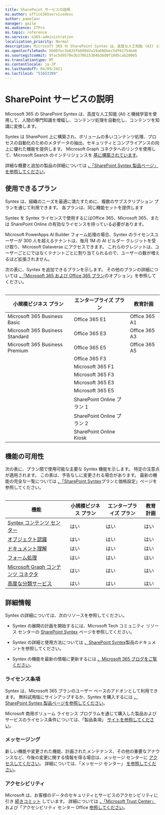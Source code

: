 ```yaml
---
title: SharePoint サービスの説明
ms.author: office365servicedesc
author: pamelaar
manager: gailw
ms.audience: ITPro
ms.topic: reference
ms.service: o365-administration
localization_priority: Normal
description: Microsoft 365 の SharePoint Syntex は、高度な人工知能 (AI) と機械学習を使用して、人間の専門知識を増幅し、コンテンツ処理を自動化し、コンテンツを知識に変換します。
ms.openlocfilehash: 5606fec3e825fbb09d2a19a686bec5df61754b46
ms.sourcegitcommit: 9fac5d9579e3b370b15384b36d0f1805cab20065
ms.translationtype: MT
ms.contentlocale: ja-JP
ms.lasthandoff: 04/09/2021
ms.locfileid: "51653399"
---
```

# <a name="sharepoint-syntex-service-description"></a>SharePoint サービスの説明 

Microsoft 365 の SharePoint Syntex は、高度な人工知能 (AI) と機械学習を使用して、人間の専門知識を増幅し、コンテンツ処理を自動化し、コンテンツを知識に変換します。

Syntex は SharePoint 上に構築され、ボリュームの多いコンテンツ処理、プロセスの自動化のためのメタデータの抽出、セキュリティとコンプライアンスの向上に優れた機能を提供します。 Microsoft Graph コネクタへのリンクを使用して、Microsoft Search のインテリジェンスを [基に構築されています](/microsoftsearch/connectors-overview)。

詳細な概要と追加の製品の詳細については [、「SharePoint Syntex 製品ページ」を参照してください](https://aka.ms/sharepointsyntex)。

## <a name="available-plans"></a>使用できるプラン

Syntex は、組織のニーズを最適に満たすために、複数のサブスクリプション プランを通じて利用できます。 各プランは、同じ機能セットを提供します

Syntex を Syntex ライセンスで使用するにはOffice 365、Microsoft 365、または SharePoint Online の有効なライセンスを持っている必要があります。

Microsoft PowerApps AI Builder フォーム処理の場合、Syntex のライセンスユーザーが 300 人を超えるテナントは、毎月 1M の AI ビルダー クレジットを受け取り、Microsoft Dataverse にアクセスできます。 これらのクレジットは、ユーザーごとにではなくテナントごとに割り当てられるので、ユーザーの数が増えるほど拡張されません。

次の表に、Syntex を追加できるプランを示します。 その他のプランの詳細については [、「Microsoft 365 および Office 365 プラン](../office-365-platform-service-description/office-365-plan-options.md)のオプション」を参照してください。<br><br>


| 小規模ビジネス プラン            | エンタープライズ プラン         | 教育計画     |
| ------------------------------- | ------------------------ | ------------------- |
| Microsoft 365 Business Basic    | Office 365 E1            | Office 365 A1       |
| Microsoft 365 Business Standard | Office 365 E3            | Office 365 A3       |
| Microsoft 365 Business Premium  | Office 365 E5            | Office 365 A5       |
|                                 | Office 365 F3            |                     |
|                                 | Microsoft 365 F1         |                     |
|                                 | Microsoft 365 F3         |                     |
|                                 | Microsoft 365 E3         |                     |
|                                 | Microsoft 365 E5         |                     |
|                                 | SharePoint Online プラン 1 |                     |
|                                 | SharePoint Online プラン 2 |                     |
|                                 | SharePoint Online Kiosk  |                     |

## <a name="feature-availability"></a>機能の可用性

次の表に、プラン間で使用可能な主要な Syntex 機能を示します。 特定の注意点が適用されます。 この表は、予告なしに変更される場合があります。 最新の機能の完全な一覧については [、「SharePoint Syntex](https://www.microsoft.com/microsoft-365/enterprise/sharepoint-syntex)プランと価格設定」ページを参照してください。<br><br>

| 機能 | 小規模ビジネス プラン | エンタープライズ プラン | 教育計画 |
|--|--|--|--|
| [Syntex コンテンツ センター](sharepoint-syntex-features.md#syntex-content-center) | はい | はい | はい |
| [オブジェクト認識](sharepoint-syntex-features.md#object-recognition) | はい | はい | はい |
| [ドキュメント理解](sharepoint-syntex-features.md#document-understanding) | はい | はい | はい |
| [フォーム処理](sharepoint-syntex-features.md#form-processing) | はい | はい | はい |
| [Microsoft Graph コンテンツ コネクタ](sharepoint-syntex-features.md#microsoft-graph-content-connectors) | はい | はい | はい |
| [高度な分類サービス](sharepoint-syntex-features.md#advanced-taxonomy-services) | はい | はい | はい |

## <a name="learn-more"></a>詳細情報

Syntex の詳細については、次のリソースを参照してください。

  - Syntex の展開の計画を開始するには、Microsoft Tech コミュニティ リソース センターの [SharePoint Syntex](https://resources.techcommunity.microsoft.com/sharepoint-syntex/) ページを参照してください。

  - Syntex の詳細と使用方法については [、SharePoint Syntex](/microsoft-365/contentunderstanding/)製品のドキュメントを参照してください。

  - Syntex の機能を最新の情報に更新するには [、Microsoft 365 ブログをご覧ください](https://go.microsoft.com/fwlink/?linkid=2084915)。

### <a name="licensing-terms"></a>ライセンス条項

Syntex は、Microsoft 365 プランのユーザー ベースのアドオンとして利用できます。 無料試用版にサインアップするか、Syntex を購入するには [、SharePoint Syntex 製品ページを参照してください](https://aka.ms/sharepointsyntex)。

Microsoft 商用ボリューム ライセンス プログラムを通じて購入した製品およびサービスのライセンス条件については、「製品条項」 [サイトを参照してください](https://www.microsoft.com/licensing/terms/)。

### <a name="messaging"></a>メッセージング 

新しい機能や変更された機能、計画されたメンテナンス、その他の重要なアナウンスなど、今後の変更に関する情報を得る場合は、メッセージ センターに [アクセスしてください](https://go.microsoft.com/fwlink/p/?linkid=2070717)。 詳細については、「メッセージ センター」 [を参照してください](/microsoft-365/admin/manage/message-center)。

### <a name="accessibility"></a>アクセシビリティ

Microsoft は、お客様のデータのセキュリティとサービスのアクセシビリティに引き [続きコミット](https://www.microsoft.com/trust-center/compliance/accessibility) しています。 詳細については [、「Microsoft Trust Center」](https://www.microsoft.com/trust-center) および「アクセシビリティ センター Office [参照してください](https://support.office.com/article/ecab0fcf-d143-4fe8-a2ff-6cd596bddc6d)。